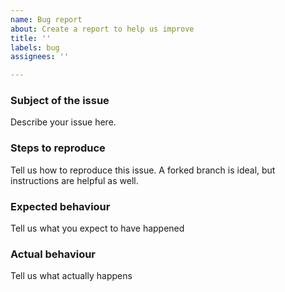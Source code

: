 ```yaml
---
name: Bug report
about: Create a report to help us improve
title: ''
labels: bug
assignees: ''

---
```


### Subject of the issue
Describe your issue here.

### Steps to reproduce
Tell us how to reproduce this issue. A forked branch is ideal, but instructions
are helpful as well.

### Expected behaviour
Tell us what you expect to have happened

### Actual behaviour
Tell us what actually happens
